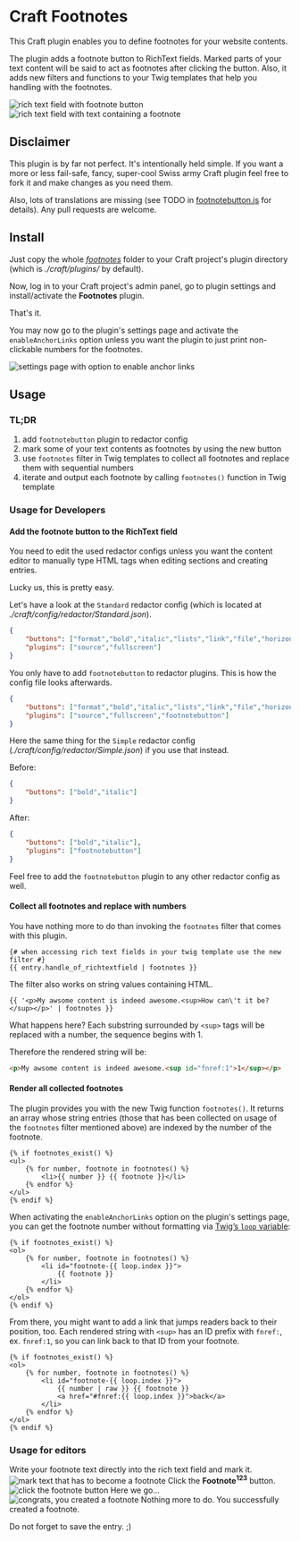 # Craft Footnotes

This Craft plugin enables you to define footnotes for your website contents.

The plugin adds a footnote button to RichText fields. Marked parts of your text content will be said to act as footnotes after clicking the button.
Also, it adds new filters and functions to your Twig templates that help you handling with the footnotes.

![rich text field with footnote button](./README-pics/01.png)
![rich text field with text containing a footnote](./README-pics/05.png)

## Disclaimer

This plugin is by far not perfect. It's intentionally held simple. If you want a more or less fail-safe, fancy, super-cool Swiss army Craft plugin feel free to fork it and make changes as you need them.

Also, lots of translations are missing (see TODO in [footnotebutton.js](./src/assetbundles/redactor/dist/footnote-button.js) for details). Any pull requests are welcome.

## Install

Just copy the whole _[footnotes](./footnotes/)_ folder to your Craft project's plugin directory (which is _./craft/plugins/_ by default).

Now, log in to your Craft project's admin panel, go to plugin settings and install/activate the **Footnotes** plugin.

That's it.

You may now go to the plugin's settings page and activate the `enableAnchorLinks` option unless you want the plugin to just print non-clickable numbers for the footnotes.

![settings page with option to enable anchor links](./README-pics/setting-anchor-links.png)

## Usage

### TL;DR

1. add `footnotebutton` plugin to redactor config
2. mark some of your text contents as footnotes by using the new button
3. use `footnotes` filter in Twig templates to collect all footnotes and replace them with sequential numbers
4. iterate and output each footnote by calling `footnotes()` function in Twig template


### Usage for Developers

#### Add the footnote button to the RichText field

You need to edit the used redactor configs unless you want the content editor to manually type HTML tags when editing sections and creating entries.

Lucky us, this is pretty easy.

Let's have a look at the `Standard` redactor config (which is located at _./craft/config/redactor/Standard.json_).

```json
{
	"buttons": ["format","bold","italic","lists","link","file","horizontalrule"],
	"plugins": ["source","fullscreen"]
}
```

You only have to add `footnotebutton` to redactor plugins. This is how the config file looks afterwards.


```json
{
	"buttons": ["format","bold","italic","lists","link","file","horizontalrule"],
	"plugins": ["source","fullscreen","footnotebutton"]
}
```

Here the same thing for the `Simple` redactor config (_./craft/config/redactor/Simple.json_) if you use that instead.

Before:

```json
{
	"buttons": ["bold","italic"]
}
```

After:


```json
{
	"buttons": ["bold","italic"],
	"plugins": ["footnotebutton"]
}
```

Feel free to add the `footnotebutton` plugin to any other redactor config as well.

#### Collect all footnotes and replace with numbers

You have nothing more to do than invoking the `footnotes` filter that comes with this plugin.

```twig
{# when accessing rich text fields in your twig template use the new filter #}
{{ entry.handle_of_richtextfield | footnotes }}
```

The filter also works on string values containing HTML.

```twig
{{ '<p>My awsome content is indeed awesome.<sup>How can\'t it be?</sup></p>' | footnotes }}
```

What happens here? Each substring surrounded by `<sup>` tags will be replaced with a number, the sequence begins with 1.

Therefore the rendered string will be:

```html
<p>My awsome content is indeed awesome.<sup id="fnref:1">1</sup></p>
```

#### Render all collected footnotes

The plugin provides you with the new Twig function `footnotes()`. It returns an array whose string entries (those that has been collected on usage of the `footnotes` filter mentioned above) are indexed by the number of the footnote.

```twig
{% if footnotes_exist() %}
<ul>
	{% for number, footnote in footnotes() %}
		<li>{{ number }} {{ footnote }}</li>
	{% endfor %}
</ul>
{% endif %}
```

When activating the `enableAnchorLinks` option on the plugin's settings page, you can get the footnote number without formatting via [Twig’s `loop` variable](https://twig.symfony.com/doc/2.x/tags/for.html):

```twig
{% if footnotes_exist() %}
<ol>
	{% for number, footnote in footnotes() %}
		<li id="footnote-{{ loop.index }}">
			{{ footnote }}
		</li>
	{% endfor %}
</ol>
{% endif %}
```

From there, you might want to add a link that jumps readers back to their position, too. Each rendered string with `<sup>` has an ID prefix with `fnref:`, ex. `fnref:1`, so you can link back to that ID from your footnote.

```twig
{% if footnotes_exist() %}
<ol>
	{% for number, footnote in footnotes() %}
		<li id="footnote-{{ loop.index }}">
			{{ number | raw }} {{ footnote }}
			<a href="#fnref:{{ loop.index }}">back</a>
		</li>
	{% endfor %}
</ol>
{% endif %}
```

### Usage for editors

Write your footnote text directly into the rich text field and mark it.
![mark text that has to become a footnote](./README-pics/02.png)
Click the **Footnote<sup>123</sup>** button.
![click the footnote button](./README-pics/03.png)
Here we go…
![congrats, you created a footnote](./README-pics/04.png)
Nothing more to do. You successfully created a footnote.

Do not forget to save the entry. ;)

